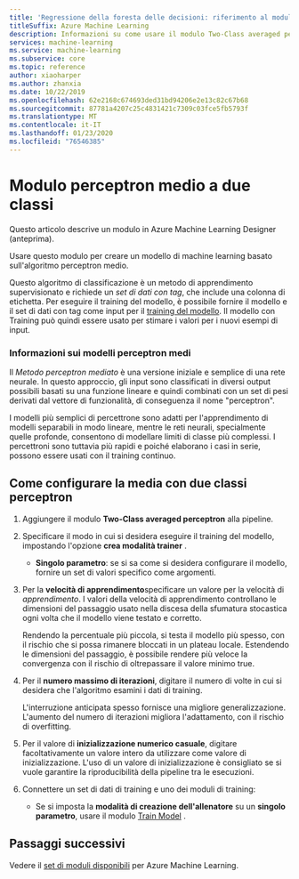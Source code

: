 ```yaml
---
title: 'Regressione della foresta delle decisioni: riferimento al modulo'
titleSuffix: Azure Machine Learning
description: Informazioni su come usare il modulo Two-Class averaged perceptron in Azure Machine Learning per creare un modello di machine learning basato sull'algoritmo perceptron medio.
services: machine-learning
ms.service: machine-learning
ms.subservice: core
ms.topic: reference
author: xiaoharper
ms.author: zhanxia
ms.date: 10/22/2019
ms.openlocfilehash: 62e2168c674693ded31bd94206e2e13c82c67b68
ms.sourcegitcommit: 87781a4207c25c4831421c7309c03fce5fb5793f
ms.translationtype: MT
ms.contentlocale: it-IT
ms.lasthandoff: 01/23/2020
ms.locfileid: "76546385"
---
```

# <a name="two-class-averaged-perceptron-module"></a>Modulo perceptron medio a due classi

Questo articolo descrive un modulo in Azure Machine Learning Designer (anteprima).

Usare questo modulo per creare un modello di machine learning basato sull'algoritmo perceptron medio.  
  
Questo algoritmo di classificazione è un metodo di apprendimento supervisionato e richiede un *set di dati con tag*, che include una colonna di etichetta. Per eseguire il training del modello, è possibile fornire il modello e il set di dati con tag come input per il [training del modello](./train-model.md). Il modello con Training può quindi essere usato per stimare i valori per i nuovi esempi di input.  

### <a name="about-averaged-perceptron-models"></a>Informazioni sui modelli perceptron medi

Il *Metodo perceptron mediato* è una versione iniziale e semplice di una rete neurale. In questo approccio, gli input sono classificati in diversi output possibili basati su una funzione lineare e quindi combinati con un set di pesi derivati dal vettore di funzionalità, di conseguenza il nome "perceptron".

I modelli più semplici di percettrone sono adatti per l'apprendimento di modelli separabili in modo lineare, mentre le reti neurali, specialmente quelle profonde, consentono di modellare limiti di classe più complessi. I percettroni sono tuttavia più rapidi e poiché elaborano i casi in serie, possono essere usati con il training continuo.

## <a name="how-to-configure-two-class-averaged-perceptron"></a>Come configurare la media con due classi perceptron

1.  Aggiungere il modulo **Two-Class averaged perceptron** alla pipeline.  

2.  Specificare il modo in cui si desidera eseguire il training del modello, impostando l'opzione **crea modalità trainer** .  
  
    -   **Singolo parametro**: se si sa come si desidera configurare il modello, fornire un set di valori specifico come argomenti.
  
3.  Per la **velocità di apprendimento**specificare un valore per la velocità di *apprendimento*. I valori della velocità di apprendimento controllano le dimensioni del passaggio usato nella discesa della sfumatura stocastica ogni volta che il modello viene testato e corretto.
  
     Rendendo la percentuale più piccola, si testa il modello più spesso, con il rischio che si possa rimanere bloccati in un plateau locale. Estendendo le dimensioni del passaggio, è possibile rendere più veloce la convergenza con il rischio di oltrepassare il valore minimo true.
  
4.  Per il **numero massimo di iterazioni**, digitare il numero di volte in cui si desidera che l'algoritmo esamini i dati di training.  
  
     L'interruzione anticipata spesso fornisce una migliore generalizzazione. L'aumento del numero di iterazioni migliora l'adattamento, con il rischio di overfitting.
  
5.  Per il valore di **inizializzazione numerico casuale**, digitare facoltativamente un valore intero da utilizzare come valore di inizializzazione. L'uso di un valore di inizializzazione è consigliato se si vuole garantire la riproducibilità della pipeline tra le esecuzioni.  
  
1.  Connettere un set di dati di training e uno dei moduli di training:
  
    -   Se si imposta la **modalità di creazione dell'allenatore** su un **singolo parametro**, usare il modulo [Train Model](train-model.md) .




## <a name="next-steps"></a>Passaggi successivi

Vedere il [set di moduli disponibili](module-reference.md) per Azure Machine Learning. 